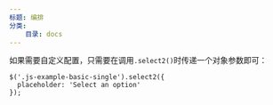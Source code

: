 ```yaml
---
标题: 编排
分类:
    目录: docs
---
```


如果需要自定义配置，只需要在调用`.select2()`时传递一个对象参数即可：

```
$('.js-example-basic-single').select2({
  placeholder: 'Select an option'
});
```